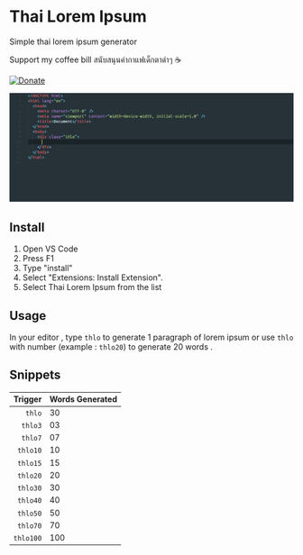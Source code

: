 # Thai Lorem Ipsum

Simple thai lorem ipsum generator

Support my coffee bill สนับสนุนค่ากาแฟเด็กตาดำๆ ☕

[![Donate](https://img.shields.io/badge/Donate-PayPal-blue)](https://www.paypal.me/reawpai)

<img src="images/demo.gif">

## Install

1. Open VS Code
2. Press F1
3. Type "install"
4. Select "Extensions: Install Extension".
5. Select Thai Lorem Ipsum from the list

## Usage

In your editor , type `thlo` to generate 1 paragraph of lorem ipsum or use `thlo` with number (example : `thlo20`) to generate 20 words .

## Snippets

|   Trigger | Words Generated |
| --------: | --------------- |
|    `thlo` | 30              |
|   `thlo3` | 03              |
|   `thlo7` | 07              |
|  `thlo10` | 10              |
|  `thlo15` | 15              |
|  `thlo20` | 20              |
|  `thlo30` | 30              |
|  `thlo40` | 40              |
|  `thlo50` | 50              |
|  `thlo70` | 70              |
| `thlo100` | 100             |
